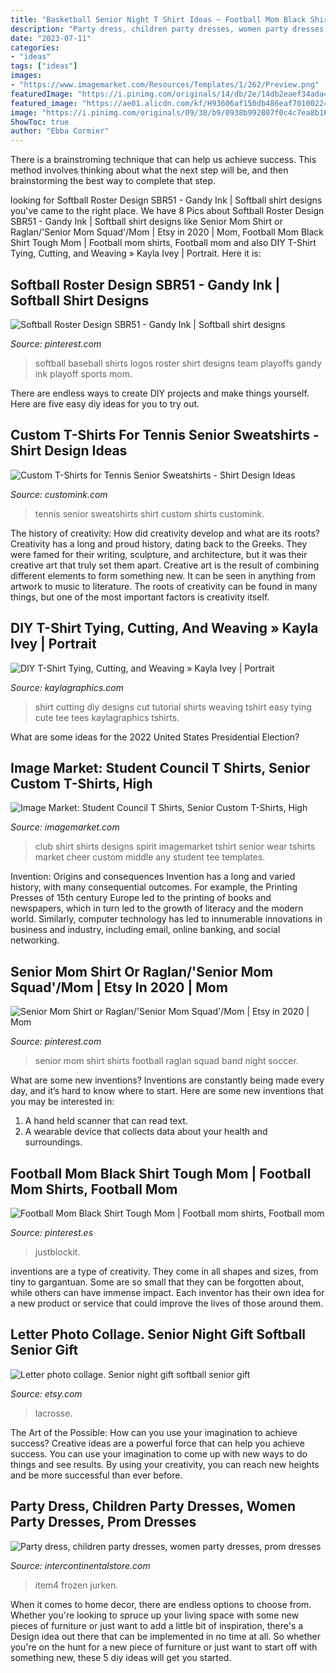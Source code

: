```yaml
---
title: "Basketball Senior Night T Shirt Ideas ~ Football Mom Black Shirt Tough Mom"
description: "Party dress, children party dresses, women party dresses, prom dresses"
date: "2023-07-11"
categories:
- "ideas"
tags: ["ideas"]
images:
- "https://www.imagemarket.com/Resources/Templates/1/262/Preview.png"
featuredImage: "https://i.pinimg.com/originals/14/db/2e/14db2eaef34ada4e599afe86e259113e.jpg"
featured_image: "https://ae01.alicdn.com/kf/H93606af150db486eaf70100224c52164M.jpg"
image: "https://i.pinimg.com/originals/09/38/b9/0938b992807f0c4c7ea8b16a6cf33825.jpg"
ShowToc: true
author: "Ebba Cormier"
---
```



There is a brainstroming technique that can help us achieve success. This method involves thinking about what the next step will be, and then brainstorming the best way to complete that step.

	

		
looking for Softball Roster Design SBR51 - Gandy Ink | Softball shirt designs you've came to the right place. We have 8 Pics about Softball Roster Design SBR51 - Gandy Ink | Softball shirt designs like Senior Mom Shirt or Raglan/&#039;Senior Mom Squad&#039;/Mom | Etsy in 2020 | Mom, Football Mom Black Shirt Tough Mom | Football mom shirts, Football mom and also DIY T-Shirt Tying, Cutting, and Weaving » Kayla Ivey | Portrait. Here it is:
		
    
## Softball Roster Design SBR51 - Gandy Ink | Softball Shirt Designs

<img loading=lazy src="https://i.pinimg.com/736x/4b/6f/03/4b6f03c383cfff3810a7203ef912627d--baseball-shirts-softball-playoff-shirts.jpg" onerror="this.onerror=null;this.src='https://tse1.mm.bing.net/th?id=OIP.EjTsXaY8gVL4L2GYvPpSiQAAAA&amp;pid=15.1';" alt="Softball Roster Design SBR51 - Gandy Ink | Softball shirt designs">

_Source: pinterest.com_

>softball baseball shirts logos roster shirt designs team playoffs gandy ink playoff sports mom. 

	

There are endless ways to create DIY projects and make things yourself. Here are five easy diy ideas for you to try out.

    
## Custom T-Shirts For Tennis Senior Sweatshirts - Shirt Design Ideas

<img loading=lazy src="https://s3.amazonaws.com/customink-iotw-east-prod/images/2978/large/tennis.jpg?1274923873" onerror="this.onerror=null;this.src='https://tse2.mm.bing.net/th?id=OIP.fuOw9pMHWbaaL7NeYWKsBwHaFj&amp;pid=15.1';" alt="Custom T-Shirts for Tennis Senior Sweatshirts - Shirt Design Ideas">

_Source: customink.com_

>tennis senior sweatshirts shirt custom shirts customink. 

	

The history of creativity: How did creativity develop and what are its roots?
Creativity has a long and proud history, dating back to the Greeks. They were famed for their writing, sculpture, and architecture, but it was their creative art that truly set them apart. Creative art is the result of combining different elements to form something new. It can be seen in anything from artwork to music to literature. The roots of creativity can be found in many things, but one of the most important factors is creativity itself.

    
## DIY T-Shirt Tying, Cutting, And Weaving » Kayla Ivey | Portrait

<img loading=lazy src="http://www.kaylagraphics.com/wp-content/uploads/2013/02/DIY-t-shirt-Cutting-Tutorial.jpg" onerror="this.onerror=null;this.src='https://tse3.mm.bing.net/th?id=OIP.k1VlPO8EgmJeti3VJGhj8gHaF_&amp;pid=15.1';" alt="DIY T-Shirt Tying, Cutting, and Weaving » Kayla Ivey | Portrait">

_Source: kaylagraphics.com_

>shirt cutting diy designs cut tutorial shirts weaving tshirt easy tying cute tee tees kaylagraphics tshirts. 

	

What are some ideas for the 2022 United States Presidential Election?

    
## Image Market: Student Council T Shirts, Senior Custom T-Shirts, High

<img loading=lazy src="https://www.imagemarket.com/Resources/Templates/1/262/Preview.png" onerror="this.onerror=null;this.src='https://tse3.mm.bing.net/th?id=OIP.r_HC8qn6-2MFg2UJCX3jfwAAAA&amp;pid=15.1';" alt="Image Market: Student Council T Shirts, Senior Custom T-Shirts, High">

_Source: imagemarket.com_

>club shirt shirts designs spirit imagemarket tshirt senior wear tshirts market cheer custom middle any student tee templates. 

	

Invention: Origins and consequences
Invention has a long and varied history, with many consequential outcomes. For example, the Printing Presses of 15th century Europe led to the printing of books and newspapers, which in turn led to the growth of literacy and the modern world. Similarly, computer technology has led to innumerable innovations in business and industry, including email, online banking, and social networking.

    
## Senior Mom Shirt Or Raglan/&#039;Senior Mom Squad&#039;/Mom | Etsy In 2020 | Mom

<img loading=lazy src="https://i.pinimg.com/originals/14/db/2e/14db2eaef34ada4e599afe86e259113e.jpg" onerror="this.onerror=null;this.src='https://tse4.mm.bing.net/th?id=OIP.ltUyD4QdhAyIfDAgyjVvEgHaGK&amp;pid=15.1';" alt="Senior Mom Shirt or Raglan/&#039;Senior Mom Squad&#039;/Mom | Etsy in 2020 | Mom">

_Source: pinterest.com_

>senior mom shirt shirts football raglan squad band night soccer. 

	

What are some new inventions?
Inventions are constantly being made every day, and it’s hard to know where to start. Here are some new inventions that you may be interested in: 
1. A hand held scanner that can read text.
2. A wearable device that collects data about your health and surroundings. 

    
## Football Mom Black Shirt Tough Mom | Football Mom Shirts, Football Mom

<img loading=lazy src="https://i.pinimg.com/originals/09/38/b9/0938b992807f0c4c7ea8b16a6cf33825.jpg" onerror="this.onerror=null;this.src='https://tse4.mm.bing.net/th?id=OIP.fta8Q3GaBkN_ANbCP3JQOQHaLV&amp;pid=15.1';" alt="Football Mom Black Shirt Tough Mom | Football mom shirts, Football mom">

_Source: pinterest.es_

>justblockit. 

	

inventions are a type of creativity. They come in all shapes and sizes, from tiny to gargantuan. Some are so small that they can be forgotten about, while others can have immense impact. Each inventor has their own idea for a new product or service that could improve the lives of those around them.

    
## Letter Photo Collage. Senior Night Gift Softball Senior Gift

<img loading=lazy src="https://img1.etsystatic.com/060/0/8839967/il_fullxfull.747353471_fngi.jpg" onerror="this.onerror=null;this.src='https://tse1.mm.bing.net/th?id=OIP.RiFY9lg9BrTEXVBBDHj6qAHaJ6&amp;pid=15.1';" alt="Letter photo collage. Senior night gift softball senior gift">

_Source: etsy.com_

>lacrosse. 

	

The Art of the Possible: How can you use your imagination to achieve success?
Creative ideas are a powerful force that can help you achieve success. You can use your imagination to come up with new ways to do things and see results. By using your creativity, you can reach new heights and be more successful than ever before.

    
## Party Dress, Children Party Dresses, Women Party Dresses, Prom Dresses

<img loading=lazy src="https://ae01.alicdn.com/kf/H93606af150db486eaf70100224c52164M.jpg" onerror="this.onerror=null;this.src='https://tse1.mm.bing.net/th?id=OIP.J0VlU1rcMJibpRvtwnM3xgHaHa&amp;pid=15.1';" alt="Party dress, children party dresses, women party dresses, prom dresses">

_Source: intercontinentalstore.com_

>item4 frozen jurken. 

	

When it comes to home decor, there are endless options to choose from. Whether you're looking to spruce up your living space with some new pieces of furniture or just want to add a little bit of inspiration, there's a Design idea out there that can be implemented in no time at all. So whether you're on the hunt for a new piece of furniture or just want to start off with something new, these 5 diy ideas will get you started.

